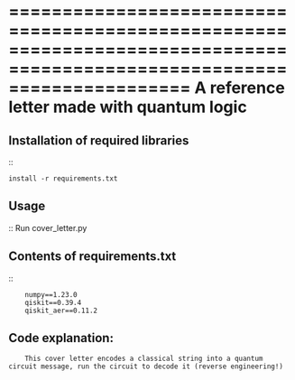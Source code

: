 =========================================================================================================================
A reference letter made with quantum logic
=========================================================================================================================

Installation of required libraries
-----

::

    install -r requirements.txt


Usage
-----
::
        Run cover_letter.py
                
Contents of requirements.txt
-----

::      

        numpy==1.23.0
        qiskit==0.39.4
        qiskit_aer==0.11.2


        

Code explanation:
-----

        This cover letter encodes a classical string into a quantum circuit message, run the circuit to decode it (reverse engineering!)

